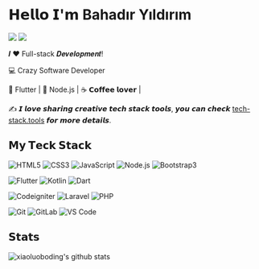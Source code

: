 # 𝗛𝗲𝗹𝗹𝗼 𝗜'𝗺 Bahadır Yıldırım

[![](https://img.shields.io/badge/-@yildirimbhdr-%23181717?style=flat-square&logo=github)](https://github.com/yildirimbhdr)
[![](https://img.shields.io/badge/-@bahadıryıldırım-%23000000?style=flat-square&logo=linkedin)](https://www.linkedin.com/in/bahadır-yıldırım-7369081b4/)

𝑰 ❤️ Full-stack 𝑫𝒆𝒗𝒆𝒍𝒐𝒑𝒎𝒆𝒏𝒕!

:computer: Crazy Software Developer

🖖 Flutter | 🔐 Node.js | ☕️ 𝗖𝗼𝗳𝗳𝗲𝗲 𝗹𝗼𝘃𝗲𝗿 | 

:writing_hand: 𝙄 𝙡𝙤𝙫𝙚 𝙨𝙝𝙖𝙧𝙞𝙣𝙜 𝙘𝙧𝙚𝙖𝙩𝙞𝙫𝙚 𝙩𝙚𝙘𝙝 𝙨𝙩𝙖𝙘𝙠 𝙩𝙤𝙤𝙡𝙨, 𝙮𝙤𝙪 𝙘𝙖𝙣 𝙘𝙝𝙚𝙘𝙠 [tech-stack.tools](http://github.com/xiaoluoboding/tech-stack.tools) 𝙛𝙤𝙧 𝙢𝙤𝙧𝙚 𝙙𝙚𝙩𝙖𝙞𝙡𝙨.  


## 𝗠𝘆 𝗧𝗲𝗰𝗸 𝗦𝘁𝗮𝗰𝗸

![HTML5](https://img.shields.io/badge/-HTML5-%23E44D27?style=flat-square&logo=html5&logoColor=ffffff)
![CSS3](https://img.shields.io/badge/-CSS3-%231572B6?style=flat-square&logo=css3)
![JavaScript](https://img.shields.io/badge/-JavaScript-%23F7DF1C?style=flat-square&logo=javascript&logoColor=000000&labelColor=%23F7DF1C&color=%23FFCE5A)
![Node.js](https://img.shields.io/badge/-Node.js-007ACC?style=flat-square&logo=node.js&logoColor=white)
![Bootstrap3](https://img.shields.io/badge/-Bootstrap3-%232c3e50?style=flat-square&logo=bootstrap)

![Flutter](https://img.shields.io/badge/-Less-%231d365d?style=flat-square&logo=less&logoColor=ffffff)
![Kotlin](https://img.shields.io/badge/-Sass-%23CC6699?style=flat-square&logo=sass&logoColor=ffffff)
![Dart](https://img.shields.io/badge/-Stylus-%23333333?style=flat-square&logo=stylus)

![Codeigniter](https://img.shields.io/badge/-Less-%231d365d?style=flat-square&logo=less&logoColor=ffffff)
![Laravel](https://img.shields.io/badge/-Sass-%23CC6699?style=flat-square&logo=sass&logoColor=ffffff)
![PHP](https://img.shields.io/badge/-Stylus-%23333333?style=flat-square&logo=stylus)


![Git](https://img.shields.io/badge/-Git-%23F05032?style=flat-square&logo=git&logoColor=%23ffffff)
![GitLab](https://img.shields.io/badge/-GitLab-FCA121?style=flat-square&logo=gitlab)
![VS Code](https://img.shields.io/badge/-VSCode-%23007ACC?style=flat-square&logo=visual-studio-code)

## 𝗦𝘁𝗮𝘁𝘀

![xiaoluoboding's github stats](https://github-readme-stats.vercel.app/api?username=xiaoluoboding&show_icons=true&theme=dracula)
